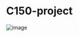 # C150-project
![image](https://user-images.githubusercontent.com/64268919/161002212-a87ed4ae-b361-4175-aa13-43b3b0b18e68.png)
